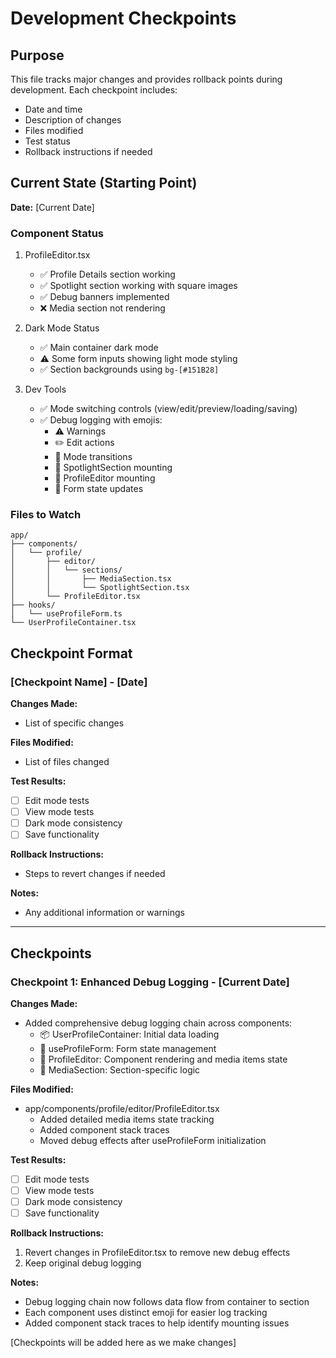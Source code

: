 # Development Checkpoints

## Purpose
This file tracks major changes and provides rollback points during development. Each checkpoint includes:
- Date and time
- Description of changes
- Files modified
- Test status
- Rollback instructions if needed

## Current State (Starting Point)
**Date:** [Current Date]

### Component Status
1. ProfileEditor.tsx
   - ✅ Profile Details section working
   - ✅ Spotlight section working with square images
   - ✅ Debug banners implemented
   - ❌ Media section not rendering

2. Dark Mode Status
   - ✅ Main container dark mode
   - ⚠️ Some form inputs showing light mode styling
   - ✅ Section backgrounds using `bg-[#151B28]`

3. Dev Tools
   - ✅ Mode switching controls (view/edit/preview/loading/saving)
   - ✅ Debug logging with emojis:
     - ⚠️ Warnings
     - ✏️ Edit actions
     - 🔄 Mode transitions
     - 🎯 SpotlightSection mounting
     - 🎨 ProfileEditor mounting
     - 📝 Form state updates

### Files to Watch
```
app/
├── components/
│   └── profile/
│       ├── editor/
│       │   └── sections/
│       │       ├── MediaSection.tsx
│       │       └── SpotlightSection.tsx
│       └── ProfileEditor.tsx
├── hooks/
│   └── useProfileForm.ts
└── UserProfileContainer.tsx
```

## Checkpoint Format

### [Checkpoint Name] - [Date]
**Changes Made:**
- List of specific changes

**Files Modified:**
- List of files changed

**Test Results:**
- [ ] Edit mode tests
- [ ] View mode tests
- [ ] Dark mode consistency
- [ ] Save functionality

**Rollback Instructions:**
- Steps to revert changes if needed

**Notes:**
- Any additional information or warnings

---

## Checkpoints

### Checkpoint 1: Enhanced Debug Logging - [Current Date]
**Changes Made:**
- Added comprehensive debug logging chain across components:
  - 📦 UserProfileContainer: Initial data loading
  - 🎵 useProfileForm: Form state management
  - 🎨 ProfileEditor: Component rendering and media items state
  - 🎵 MediaSection: Section-specific logic

**Files Modified:**
- app/components/profile/editor/ProfileEditor.tsx
  - Added detailed media items state tracking
  - Added component stack traces
  - Moved debug effects after useProfileForm initialization

**Test Results:**
- [ ] Edit mode tests
- [ ] View mode tests
- [ ] Dark mode consistency
- [ ] Save functionality

**Rollback Instructions:**
1. Revert changes in ProfileEditor.tsx to remove new debug effects
2. Keep original debug logging

**Notes:**
- Debug logging chain now follows data flow from container to section
- Each component uses distinct emoji for easier log tracking
- Added component stack traces to help identify mounting issues

[Checkpoints will be added here as we make changes] 